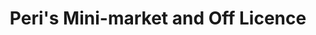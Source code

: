 ---
title: "Peri's Mini-market and Off Licence"
url: /harwich/peris-mini-market-and-off-licence/
shop: Lebensmittel
---
